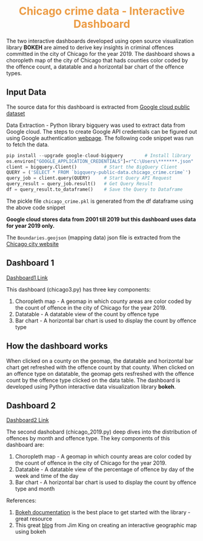 <center><h1><font color = '#EC9C45'> Chicago crime data - Interactive Dashboard </font></h1></center>

The two interactive dashboards developed using open source visualization library **BOKEH** are aimed to derive key insights in criminal offences committed in the city of Chicago for the year 2019. The dashboard shows a choropleth map of the city of Chicago that hads counties color coded by the offence count, a datatable and a horizontal bar chart of the offence types.




## Input Data

The source data for this dashboard is extracted from [Google cloud public dataset](https://console.cloud.google.com/marketplace/product/city-of-chicago-public-data/chicago-crime?filter=solution-type:dataset&id=a985ccaf-0a3a-4eb9-a2de-c4fd07de08f0&project=cbasdo&folder=&organizationId=)

Data Extraction - Python library bigquery was used to extract data from Google cloud. The steps to create Google API credentials can be figured out using Google authentication [webpage](https://cloud.google.com/docs/authentication/getting-started). The following code snippet was run to fetch the data.

```python
pip install --upgrade google-cloud-bigquery        # Install library
os.environ["GOOGLE_APPLICATION_CREDENTIALS"]=r"C:\Users\*******.json"   # Replace the file name by your own google API credentials
client = bigquery.Client()          # Start the BigQuery Client
QUERY = ('SELECT * FROM `bigquery-public-data.chicago_crime.crime`')              # Input Query Syntax
query_job = client.query(QUERY)     # Start Query API Request
query_result = query_job.result()   # Get Query Result
df = query_result.to_dataframe()    # Save the Query to Dataframe
```
The pickle file `chicago_crime.pkl` is generated from the df dataframe using the above code snippet

**Google cloud stores data from 2001 till 2019 but this dashboard uses data for year 2019 only.**

The `Boundaries.geojson` (mapping data) json file is extracted from the [Chicago city website](https://data.cityofchicago.org/Facilities-Geographic-Boundaries/Boundaries-Neighborhoods/bbvz-uum9)

## Dashboard 1

[Dashboard1 Link](https://testchicago.herokuapp.com/)

This dashboard (chicago3.py) has three key components:

1. Choropleth map - A geomap in which county areas are color coded by the count of offence in the city of Chicago for the year 2019.
2. Datatable - A datatable view of the count by offence type
3. Bar chart - A horizontal bar chart is used to display the count by offence type

## How the dashboard works

When clicked on a county on the geomap, the datatable and horizontal bar chart get refreshed with the offence count by that county. When clicked on an offence type on datatable, the geomap gets resfreshed with the offence count by the offence type clicked on the data table. The dashboard is developed using Python interactive data visualization library __bokeh__.


## Dashboard 2

[Dashboard2 Link](https://chicago-offense.herokuapp.com/chicago_2019)

The second dashobard (chicago_2019.py) deep dives into the distribution of offences by month and offence type. The key components of this dashboard are:

1. Choropleth map - A geomap in which county areas are color coded by the count of offence in the city of Chicago for the year 2019.
2. Datatable - A datatable view of the percentage of offence by day of the week and time of the day
3. Bar chart - A horizontal bar chart is used to display the count by offence type and month


References:

1. [Bokeh documentation](https://docs.bokeh.org/en/latest/index.html) is the best place to get started with the library - great resource
2. This great [blog](https://jimking100.github.io/2019-09-04-Post-3/) from Jim King on creating an interactive geographic map using bokeh
